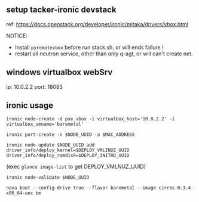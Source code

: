 ## setup tacker-ironic devstack

ref: <https://docs.openstack.org/developer/ironic/mitaka/drivers/vbox.html>

NOTICE: 
+ Install `pyremotevbox` before run stack.sh, or will ends failure !
+ restart all neutron service, other than only q-agt, or will can't create net.

## windows virtualbox webSrv

ip: 10.0.2.2 port: 18083

## ironic usage

`ironic node-create -d pxe_vbox -i virtualbox_host='10.0.2.2' -i virtualbox_vmname='baremetal'`

`ironic port-create -n $NODE_UUID -a $MAC_ADDRESS`

`ironic node-update $NODE_UUID add driver_info/deploy_kernel=$DEPLOY_VMLINUZ_UUID driver_info/deploy_ramdisk=$DEPLOY_INITRD_UUID`

(exec `glance image-list` to get DEPLOY_VMLNUZ_UUID)

`ironic node-validate $NODE_UUID`

`nova boot --config-drive true --flavor baremetal --image cirros-0.3.4-x86_64-uec bm`

